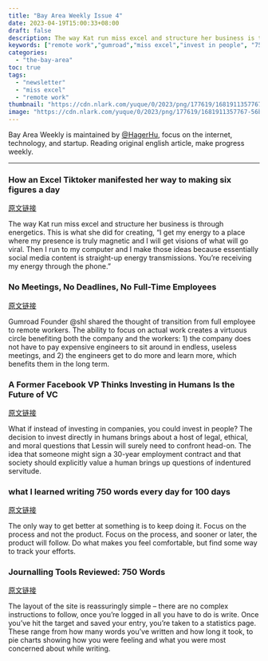 ```yaml
---
title: "Bay Area Weekly Issue 4"
date: 2023-04-19T15:00:33+08:00
draft: false
description: The way Kat run miss excel and structure her business is through energetics. This is what she did for creating, “I get my energy to a place where my presence is truly magnetic and I will get visions of what will go viral. Then I run to my computer and I make those ideas because essentially social media content is straight-up energy transmissions. You’re receiving my energy through the phone.”
keywords: ["remote work","gumroad","miss excel","invest in people", "750 words"]
categories:
  - "the-bay-area"
toc: true
tags:
  - "newsletter"
  - "miss excel"
  - "remote work"
thumbnail: "https://cdn.nlark.com/yuque/0/2023/png/177619/1681911357767-56be2ce1-340c-402d-b8c4-13ce699d239a.png"
image: "https://cdn.nlark.com/yuque/0/2023/png/177619/1681911357767-56be2ce1-340c-402d-b8c4-13ce699d239a.png"
---
```


Bay Area Weekly is maintained by [@HagerHu](https://twitter.com/hagerhu), focus on the internet, technology, and startup. Reading original english article, make progress weekly.

---

### How an Excel Tiktoker manifested her way to making six figures a day

[原文链接](https://cmcn.me/link?target=https://www.theverge.com/22807858/tiktok-influencer-microsoft-excel-instagram-decoder-podcast)

The way Kat run miss excel and structure her business is through energetics. This is what she did for creating, “I get my energy to a place where my presence is truly magnetic and I will get visions of what will go viral. Then I run to my computer and I make those ideas because essentially social media content is straight-up energy transmissions. You’re receiving my energy through the phone.”

### No Meetings, No Deadlines, No Full-Time Employees

[原文链接](https://cmcn.me/link?target=https://sahillavingia.com/work)

Gumroad Founder @shl shared the thought of transition from full employee to remote workers. The ability to focus on actual work creates a virtuous circle benefiting both the company and the workers: 1) the company does not have to pay expensive engineers to sit around in endless, useless meetings, and 2) the engineers get to do more and learn more, which benefits them in the long term.

### A Former Facebook VP Thinks Investing in Humans Is the Future of VC

[原文链接](https://cmcn.me/link?target=https://www.vice.com/en/article/7kb9mg/a-former-facebook-vp-thinks-investing-in-humans-is-the-future-of-vc)

What if instead of investing in companies, you could invest in people? The decision to invest directly in humans brings about a host of legal, ethical, and moral questions that Lessin will surely need to confront head-on. The idea that someone might sign a 30-year employment contract and that society should explicitly value a human brings up questions of indentured servitude.

### what I learned writing 750 words every day for 100 days

[原文链接](https://cmcn.me/link?target=https://medium.com/100daysofwriting/day-100-what-i-learned-writing-750-words-every-day-for-100-days-1f43d62e34c9)

The only way to get better at something is to keep doing it. Focus on the process and not the product. Focus on the process, and sooner or later, the product will follow. Do what makes you feel comfortable, but find some way to track your efforts.

### Journalling Tools Reviewed: 750 Words

[原文链接](https://cmcn.me/link?target=https://www.becomingwhoyouare.net/journalling-tools-reviewed-750-words/)

The layout of the site is reassuringly simple – there are no complex instructions to follow, once you’re logged in all you have to do is write. Once you’ve hit the target and saved your entry, you’re taken to a statistics page. These range from how many words you’ve written and how long it took, to pie charts showing how you were feeling and what you were most concerned about while writing.
